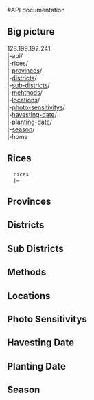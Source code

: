 #API documentation

## Big picture

  128.199.192.241 <br>
  |-api/ <br>
  <tab>|-[rices](#rices)/ <br>
    |-[provinces](#provinces)/ <br>
    |-[districts](#districts)/ <br>
    |-[sub-districts](#sub-districts)/ <br>
    |-[mehthods](#methods)/ <br>
    |-[locations](locations)/ <br>
    |-[photo-sensitivitys](#photo-sensitivitys)/ <br>
    |-[havesting-date](#havesting-date)/ <br>
    |-[planting-date](#planting-date)/ <br>
    |-[season](#season)/ <br>
  |-home

## Rices
  ```
    rices
    |=
  ```
## Provinces
## Districts
## Sub Districts
## Methods
## Locations
## Photo Sensitivitys
## Havesting Date
## Planting Date
## Season
